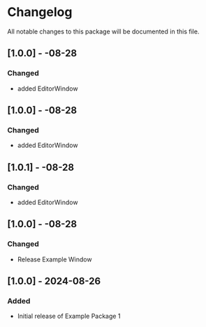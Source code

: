 # Changelog

All notable changes to this package will be documented in this file.

## [1.0.0] - -08-28

### Changed
- added EditorWindow

## [1.0.0] - -08-28

### Changed
- added EditorWindow

## [1.0.1] - -08-28

### Changed
- added EditorWindow

## [1.0.0] - -08-28

### Changed
- Release Example Window

## [1.0.0] - 2024-08-26

### Added
- Initial release of Example Package 1
